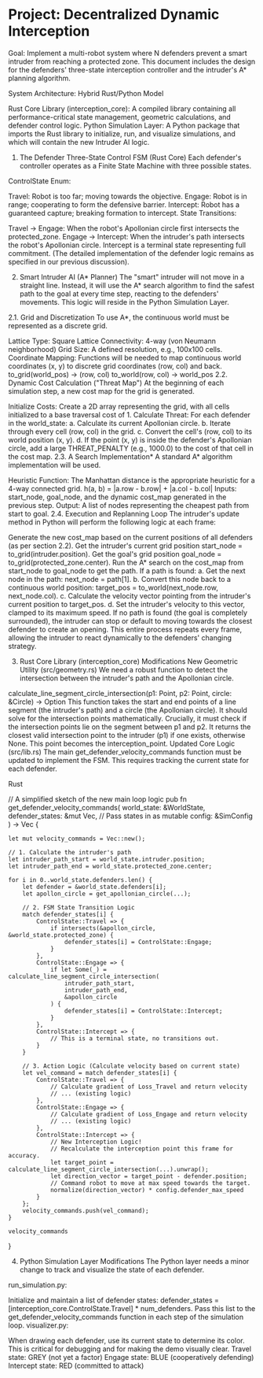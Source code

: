 # Project: Decentralized Dynamic Interception

Goal: Implement a multi-robot system where N defenders prevent a smart intruder from reaching a protected zone. This document includes the design for the defenders' three-state interception controller and the intruder's A* planning algorithm.

System Architecture: Hybrid Rust/Python Model

Rust Core Library (interception_core): A compiled library containing all performance-critical state management, geometric calculations, and defender control logic.
Python Simulation Layer: A Python package that imports the Rust library to initialize, run, and visualize simulations, and which will contain the new Intruder AI logic.
1. The Defender Three-State Control FSM (Rust Core)
Each defender's controller operates as a Finite State Machine with three possible states.

ControlState Enum:

Travel: Robot is too far; moving towards the objective.
Engage: Robot is in range; cooperating to form the defensive barrier.
Intercept: Robot has a guaranteed capture; breaking formation to intercept.
State Transitions:

Travel -> Engage: When the robot's Apollonian circle first intersects the protected_zone.
Engage -> Intercept: When the intruder's path intersects the robot's Apollonian circle.
Intercept is a terminal state representing full commitment.
(The detailed implementation of the defender logic remains as specified in our previous discussion).

2. Smart Intruder AI (A* Planner)
The "smart" intruder will not move in a straight line. Instead, it will use the A* search algorithm to find the safest path to the goal at every time step, reacting to the defenders' movements. This logic will reside in the Python Simulation Layer.

2.1. Grid and Discretization
To use A*, the continuous world must be represented as a discrete grid.

Lattice Type: Square Lattice 
Connectivity: 4-way (von Neumann neighborhood) 
Grid Size: A defined resolution, e.g., 100x100 cells.
Coordinate Mapping: Functions will be needed to map continuous world coordinates (x, y) to discrete grid coordinates (row, col) and back.
to_grid(world_pos) -> (row, col)
to_world(row, col) -> world_pos
2.2. Dynamic Cost Calculation ("Threat Map")
At the beginning of each simulation step, a new cost map for the grid is generated.

Initialize Costs: Create a 2D array representing the grid, with all cells initialized to a base traversal cost of 1.
Calculate Threat:
For each defender in the world_state: a. Calculate its current Apollonian circle. b. Iterate through every cell (row, col) in the grid. c. Convert the cell's (row, col) to its world position (x, y). d. If the point (x, y) is inside the defender's Apollonian circle, add a large THREAT_PENALTY (e.g., 1000.0) to the cost of that cell in the cost map.
2.3. A Search Implementation*
A standard A* algorithm implementation will be used.

Heuristic Function: The Manhattan distance is the appropriate heuristic for a 4-way connected grid.
h(a, b) = |a.row - b.row| + |a.col - b.col|
Inputs: start_node, goal_node, and the dynamic cost_map generated in the previous step.
Output: A list of nodes representing the cheapest path from start to goal.
2.4. Execution and Replanning Loop
The intruder's update method in Python will perform the following logic at each frame:

Generate the new cost_map based on the current positions of all defenders (as per section 2.2).
Get the intruder's current grid position start_node = to_grid(intruder.position).
Get the goal's grid position goal_node = to_grid(protected_zone.center).
Run the A* search on the cost_map from start_node to goal_node to get the path.
If a path is found: a. Get the next node in the path: next_node = path[1]. b. Convert this node back to a continuous world position: target_pos = to_world(next_node.row, next_node.col). c. Calculate the velocity vector pointing from the intruder's current position to target_pos. d. Set the intruder's velocity to this vector, clamped to its maximum speed.
If no path is found (the goal is completely surrounded), the intruder can stop or default to moving towards the closest defender to create an opening.
This entire process repeats every frame, allowing the intruder to react dynamically to the defenders' changing strategy.

3. Rust Core Library (interception_core) Modifications
New Geometric Utility (src/geometry.rs)
We need a robust function to detect the intersection between the intruder's path and the Apollonian circle.

calculate_line_segment_circle_intersection(p1: Point, p2: Point, circle: &Circle) -> Option<Point>
This function takes the start and end points of a line segment (the intruder's path) and a circle (the Apollonian circle).
It should solve for the intersection points mathematically.
Crucially, it must check if the intersection points lie on the segment between p1 and p2.
It returns the closest valid intersection point to the intruder (p1) if one exists, otherwise None. This point becomes the interception_point.
Updated Core Logic (src/lib.rs)
The main get_defender_velocity_commands function must be updated to implement the FSM. This requires tracking the current state for each defender.

Rust

// A simplified sketch of the new main loop logic
pub fn get_defender_velocity_commands(
    world_state: &WorldState,
    defender_states: &mut Vec<ControlState>, // Pass states in as mutable
    config: &SimConfig
) -> Vec<Point> {

    let mut velocity_commands = Vec::new();

    // 1. Calculate the intruder's path
    let intruder_path_start = world_state.intruder.position;
    let intruder_path_end = world_state.protected_zone.center;

    for i in 0..world_state.defenders.len() {
        let defender = &world_state.defenders[i];
        let apollon_circle = get_apollonian_circle(...);

        // 2. FSM State Transition Logic
        match defender_states[i] {
            ControlState::Travel => {
                if intersects(&apollon_circle, &world_state.protected_zone) {
                    defender_states[i] = ControlState::Engage;
                }
            },
            ControlState::Engage => {
                if let Some(_) = calculate_line_segment_circle_intersection(
                    intruder_path_start,
                    intruder_path_end,
                    &apollon_circle
                ) {
                    defender_states[i] = ControlState::Intercept;
                }
            },
            ControlState::Intercept => {
                // This is a terminal state, no transitions out.
            }
        }

        // 3. Action Logic (Calculate velocity based on current state)
        let vel_command = match defender_states[i] {
            ControlState::Travel => {
                // Calculate gradient of Loss_Travel and return velocity
                // ... (existing logic)
            },
            ControlState::Engage => {
                // Calculate gradient of Loss_Engage and return velocity
                // ... (existing logic)
            },
            ControlState::Intercept => {
                // New Interception Logic!
                // Recalculate the interception point this frame for accuracy.
                let target_point = calculate_line_segment_circle_intersection(...).unwrap();
                let direction_vector = target_point - defender.position;
                // Command robot to move at max speed towards the target.
                normalize(direction_vector) * config.defender_max_speed
            }
        };
        velocity_commands.push(vel_command);
    }

    velocity_commands
}

4. Python Simulation Layer Modifications
The Python layer needs a minor change to track and visualize the state of each defender.

run_simulation.py:

Initialize and maintain a list of defender states: defender_states = [interception_core.ControlState.Travel] * num_defenders.
Pass this list to the get_defender_velocity_commands function in each step of the simulation loop.
visualizer.py:

When drawing each defender, use its current state to determine its color. This is critical for debugging and for making the demo visually clear.
Travel state: GREY (not yet a factor)
Engage state: BLUE (cooperatively defending)
Intercept state: RED (committed to attack)
